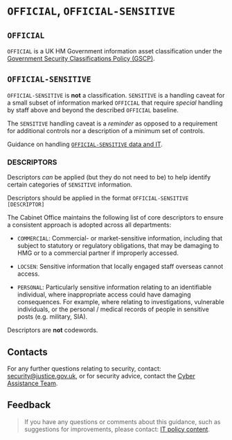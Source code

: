 # `OFFICIAL`, `OFFICIAL-SENSITIVE`

## `OFFICIAL`

`OFFICIAL` is a UK HM Government information asset classification under the [Government Security Classifications Policy \(GSCP\)](https://www.gov.uk/government/publications/government-security-classifications).

## `OFFICIAL-SENSITIVE`

`OFFICIAL-SENSITIVE` is **not** a classification. `SENSITIVE` is a handling caveat for a small subset of information marked `OFFICIAL` that require *special* handling by staff above and beyond the described `OFFICIAL` baseline.

The `SENSITIVE` handling caveat is a *reminder* as opposed to a requirement for additional controls nor a description of a minimum set of controls.

Guidance on handling [`OFFICIAL-SENSITIVE` data and IT](https://www.gov.uk/guidance/official-sensitive-data-and-it).

### DESCRIPTORS

Descriptors *can* be applied \(but they do not need to be\) to help identify certain categories of `SENSITIVE` information.

Descriptors should be applied in the format `OFFICIAL-SENSITIVE [DESCRIPTOR]`

The Cabinet Office maintains the following list of core descriptors to ensure a consistent approach is adopted across all departments:

-   `COMMERCIAL`: Commercial- or market-sensitive information, including that subject to statutory or regulatory obligations, that may be damaging to HMG or to a commercial partner if improperly accessed.

-   `LOCSEN`: Sensitive information that locally engaged staff overseas cannot access.

-   `PERSONAL`: Particularly sensitive information relating to an identifiable individual, where inappropriate access could have damaging consequences. For example, where relating to investigations, vulnerable individuals, or the personal / medical records of people in sensitive posts \(e.g. military, SIA\).


Descriptors are **not** codewords.

## Contacts

For any further questions relating to security, contact: [security@justice.gov.uk](mailto:security@justice.gov.uk), or for security advice, contact the [Cyber Assistance Team](mailto:CyberConsultancy@digital.justice.gov.uk).

## Feedback

> If you have any questions or comments about this guidance, such as suggestions for improvements, please contact: [IT policy content](mailto:itpolicycontent@digital.justice.gov.uk).

